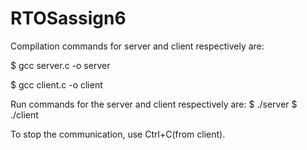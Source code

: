 # RTOSassign6
Compilation commands for server and client respectively are:

$ gcc server.c -o server

$ gcc client.c -o client

Run commands for the server and client respectively are:
$ ./server <portnumber>
$ ./client <hostname> <portnumber>

To stop the communication, use Ctrl+C(from client).
